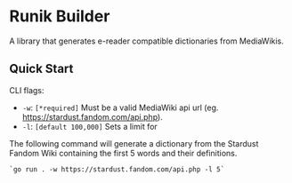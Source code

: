 # Runik Builder

A library that generates e-reader compatible dictionaries from MediaWikis. 

## Quick Start

CLI flags: 
- `-w`: `[*required]` Must be a valid MediaWiki api url (eg. https://stardust.fandom.com/api.php). 
- `-l`: `[default 100,000]` Sets a limit for 

The following command will generate a dictionary from the Stardust Fandom Wiki containing the first 5 words and their definitions.
```
`go run . -w https://stardust.fandom.com/api.php -l 5`
```
